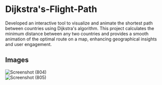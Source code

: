 # Dijkstra's-Flight-Path
Developed an interactive tool to visualize and animate the shortest path between countries using Dijkstra's algorithm. This project calculates the minimum distance between any two countries and provides a smooth animation of the optimal route on a map, enhancing geographical insights and user engagement.
## Images  
![Screenshot (804)](https://github.com/user-attachments/assets/a86ef49e-08da-4f77-ac2a-2c04de24f555)  
![Screenshot (805)](https://github.com/user-attachments/assets/6e275ff0-9e43-49ba-9411-feb7ccaac37d)
